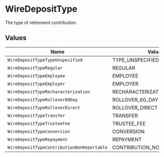 # WireDepositType

The type of retirement contribution.


## Values

| Name                                       | Value                                      |
| ------------------------------------------ | ------------------------------------------ |
| `WireDepositTypeTypeUnspecified`           | TYPE_UNSPECIFIED                           |
| `WireDepositTypeRegular`                   | REGULAR                                    |
| `WireDepositTypeEmployee`                  | EMPLOYEE                                   |
| `WireDepositTypeEmployer`                  | EMPLOYER                                   |
| `WireDepositTypeRecharacterization`        | RECHARACTERIZATION                         |
| `WireDepositTypeRollover60Day`             | ROLLOVER_60_DAY                            |
| `WireDepositTypeRolloverDirect`            | ROLLOVER_DIRECT                            |
| `WireDepositTypeTransfer`                  | TRANSFER                                   |
| `WireDepositTypeTrusteeFee`                | TRUSTEE_FEE                                |
| `WireDepositTypeConversion`                | CONVERSION                                 |
| `WireDepositTypeRepayment`                 | REPAYMENT                                  |
| `WireDepositTypeContributionNonReportable` | CONTRIBUTION_NON_REPORTABLE                |